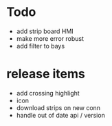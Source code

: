 ﻿# Todo

* add strip board HMI
* make more error robust
* add filter to bays



# release items

* add crossing highlight
* icon
* download strips on new conn
* handle out of date api / version